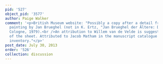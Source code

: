 ```yaml
---
pid: '527'
object_pid: '3577'
author: Paige Walker
comment: '<p>British Museum website: "Possibly a copy after a detail from an unidentified
  painting by Jan Brueghel (not in K. Ertz, "Jan Brueghel der Ältere: Die Gemälde",
  Cologne, 1979).<br />An attribution to Willem van de Velde is suggested on the back
  of the sheet. Attributed to Jacob Matham in the manuscript catalogue of the Sloane
  inventory."</p>'
post_date: July 30, 2013
order: '526'
collection: discussion
---
```

